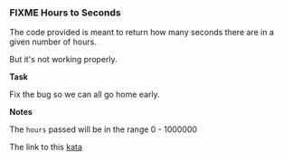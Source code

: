 ### FIXME Hours to Seconds

The code provided is meant to return how many seconds there are in a given number of hours.

But it's not working properly.

**Task**  

Fix the bug so we can all go home early.

**Notes**  

The `hours` passed will be in the range 0 - 1000000

The link to this [kata](https://www.codewars.com/kata/fixme-hours-to-seconds/java)
